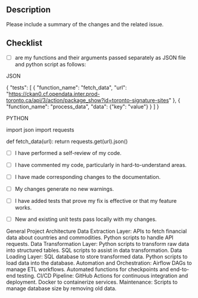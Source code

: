 ## Description
Please include a summary of the changes and the related issue. 

## Checklist
- [ ]  are my functions and their arguments passed separately as JSON file and python script as follows:
      
JSON

{
    "tests": [
        {
            "function_name": "fetch_data",
            "url": "https://ckan0.cf.opendata.inter.prod-toronto.ca/api/3/action/package_show?id=toronto-signature-sites"
        },
        {
            "function_name": "process_data",
            "data": {"key": "value"}
        }
    ]
}


PYTHON

import json
import requests

def fetch_data(url):
    return requests.get(url).json()


- [ ] I have performed a self-review of my code.
- [ ] I have commented my code, particularly in hard-to-understand areas.
- [ ] I have made corresponding changes to the documentation.
- [ ] My changes generate no new warnings.
- [ ] I have added tests that prove my fix is effective or that my feature works.
- [ ] New and existing unit tests pass locally with my changes.


General Project Architecture
Data Extraction Layer:
   APIs to fetch financial data about countries and commodities.
   Python scripts to handle API requests.
Data Transformation Layer:
   Python scripts to transform raw data into structured tables.
   SQL scripts to assist in data transformation.
Data Loading Layer:
   SQL database to store transformed data.
   Python scripts to load data into the database.
Automation and Orchestration:
   Airflow DAGs to manage ETL workflows.
   Automated functions for checkpoints and end-to-end testing.
CI/CD Pipeline:
  GitHub Actions for continuous integration and deployment.
  Docker to containerize services.
Maintenance:
  Scripts to manage database size by removing old data.
